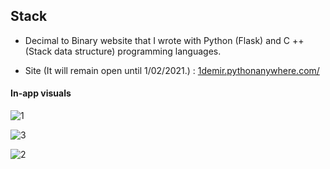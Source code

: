 ## Stack

* Decimal to Binary website that I wrote with Python (Flask) and C ++ (Stack data structure) programming languages.

* Site (It will remain open until 1/02/2021.) : [1demir.pythonanywhere.com/](1demir.pythonanywhere.com/)


#### In-app visuals

![1](https://user-images.githubusercontent.com/54184905/99687656-f68f1d00-2a95-11eb-9734-c233bfe6e4e5.png)

![3](https://user-images.githubusercontent.com/54184905/99687655-f5f68680-2a95-11eb-9d9b-a9e6d4d9489b.png)

![2](https://user-images.githubusercontent.com/54184905/99687652-f4c55980-2a95-11eb-9ac5-01e5608798fe.png)



